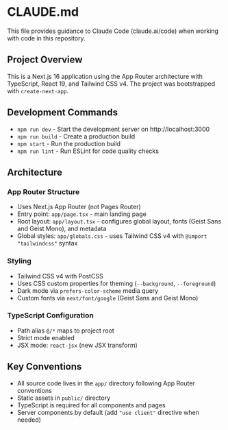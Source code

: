 # CLAUDE.md

This file provides guidance to Claude Code (claude.ai/code) when working with code in this repository.

## Project Overview

This is a Next.js 16 application using the App Router architecture with TypeScript, React 19, and Tailwind CSS v4. The project was bootstrapped with `create-next-app`.

## Development Commands

- `npm run dev` - Start the development server on http://localhost:3000
- `npm run build` - Create a production build
- `npm start` - Run the production build
- `npm run lint` - Run ESLint for code quality checks

## Architecture

### App Router Structure
- Uses Next.js App Router (not Pages Router)
- Entry point: `app/page.tsx` - main landing page
- Root layout: `app/layout.tsx` - configures global layout, fonts (Geist Sans and Geist Mono), and metadata
- Global styles: `app/globals.css` - uses Tailwind CSS v4 with `@import "tailwindcss"` syntax

### Styling
- Tailwind CSS v4 with PostCSS
- Uses CSS custom properties for theming (`--background`, `--foreground`)
- Dark mode via `prefers-color-scheme` media query
- Custom fonts via `next/font/google` (Geist Sans and Geist Mono)

### TypeScript Configuration
- Path alias `@/*` maps to project root
- Strict mode enabled
- JSX mode: `react-jsx` (new JSX transform)

## Key Conventions

- All source code lives in the `app/` directory following App Router conventions
- Static assets in `public/` directory
- TypeScript is required for all components and pages
- Server components by default (add `"use client"` directive when needed)

